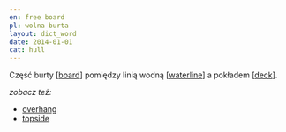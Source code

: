 ```yaml
---
en: free board
pl: wolna burta
layout: dict_word
date: 2014-01-01
cat: hull
---
```


Część burty [[board](/dict/b/board.html)] pomiędzy linią wodną [[waterline](/dict/w/waterline.html)] 
a pokładem [[deck](/dict/d/deck.html)].

*zobacz też:*

* [overhang](/dict/o/overhang.html)
* [topside](/dict/t/topside.html)